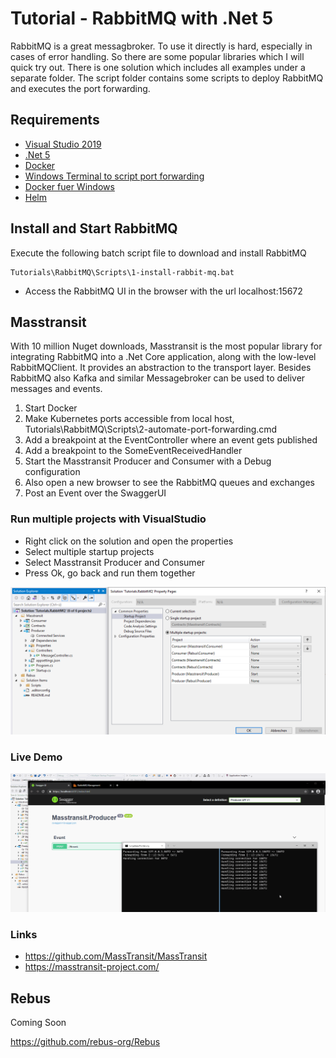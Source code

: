 # Tutorial - RabbitMQ with .Net 5

RabbitMQ is a great messagbroker. To use it directly is hard, especially in cases of error handling. So there are some popular libraries which I will quick try out.
There is one solution which includes all examples under a separate folder. The script folder contains some scripts to deploy RabbitMQ and executes the port forwarding.

## Requirements
* [Visual Studio 2019](https://visualstudio.microsoft.com/downloads/)
* [.Net 5](https://dotnet.microsoft.com/download)
* [Docker](https://www.docker.com/products/docker-desktop)
* [Windows Terminal to script port forwarding](https://github.com/microsoft/terminal)
* [Docker fuer Windows](https://docs.docker.com/docker-for-windows/install/)
* [Helm](https://helm.sh/docs/intro/install/)


## Install and Start RabbitMQ
 
 Execute the following batch script file to download and install RabbitMQ
 ```console
 Tutorials\RabbitMQ\Scripts\1-install-rabbit-mq.bat
 
```

* Access the RabbitMQ UI in the browser with the url localhost:15672

## Masstransit

With 10 million Nuget downloads, Masstransit is the most popular library for integrating RabbitMQ into a .Net Core application, along with the low-level RabbitMQClient. It provides an abstraction to the transport layer. Besides RabbitMQ also Kafka and similar Messagebroker can be used to deliver messages and events.

1) Start Docker
2) Make Kubernetes ports accessible from local host, Tutorials\RabbitMQ\Scripts\2-automate-port-forwarding.cmd
3) Add a breakpoint at the EventController where an event gets published
4) Add a breakpoint to the SomeEventReceivedHandler
5) Start the Masstransit Producer and Consumer with a Debug configuration
6) Also open a new browser to see the RabbitMQ queues and exchanges
7) Post an Event over the SwaggerUI


### Run multiple projects with VisualStudio

* Right click on the solution and open the properties
* Select multiple startup projects
* Select Masstransit Producer and Consumer
* Press Ok, go back and run them together

![Start multiple projects](../Docs/assets/RabbitMQ/Masstransit_Multiple_StartUps.png)


### Live Demo


![Live Demo](../Docs/assets/RabbitMQ/RabbitMQ_Masstransit_LiveDemo.gif)


### Links

* https://github.com/MassTransit/MassTransit
* https://masstransit-project.com/


## Rebus

Coming Soon

https://github.com/rebus-org/Rebus

